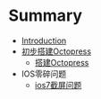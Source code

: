 # Summary

* [Introduction](README.md)
* [初步搭建Octopress](chapter1.md)
   * [搭建Octopress](2014-06-09-chu-bu-da-jian-octopress.md)
* IOS零碎问题
   * [ios7截屏问题](2014-06-10-ios7jie-ping-wen-ti.markdown)


